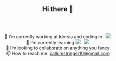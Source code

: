 <div style="text-align:center;">
  <h2> Hi there 👋 </h2>
<br>
<br>

🔭 I’m currently working at Idorsia and coding in
&nbsp;
<img src="https://img.shields.io/badge/%20-Java-red">
<br>
<a>🌱 I’m currently learning</a>
<img src="https://img.shields.io/badge/%20-Vue-blue"> &nbsp;
<img src="https://img.shields.io/badge/%20-Powershell-green">
<br>
👯 I’m looking to collaborate on anything you fancy
<br>
📫 How to reach me: callumstringer10@gmail.com
</div>
